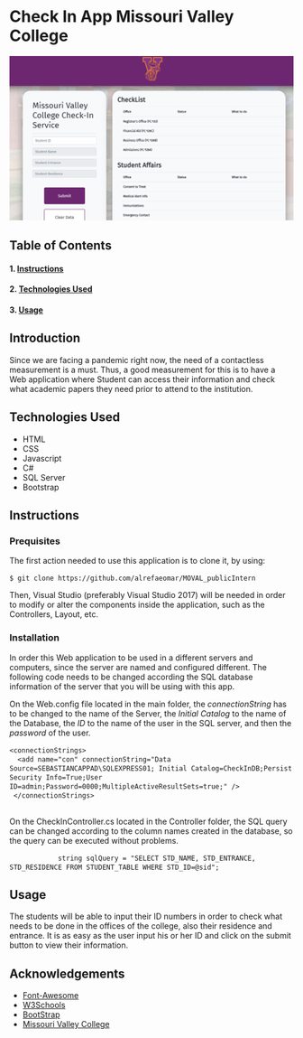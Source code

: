 # Check In App Missouri Valley College
![Screenshot1](https://github.com/alrefaeomar/MOVAL_publicIntern/blob/main/Screenshots/Screenshot%202021-03-29%20103145.jpg)

## Table of Contents
#### 1. [Instructions](#instructions) 
#### 2. [Technologies Used](#technologies-used)
#### 3. [Usage](#usage)


## Introduction
Since we are facing a pandemic right now, the need of a contactless measurement is a must. Thus, a good measurement for this is to have a Web application where Student can access their information and check what academic papers they need prior to attend to the institution. 

## Technologies Used
* HTML
* CSS
* Javascript
* C#
* SQL Server
* Bootstrap


## Instructions

### Prequisites
The first action needed to use this application is to clone it, by using:
```
$ git clone https://github.com/alrefaeomar/MOVAL_publicIntern
```

Then, Visual Studio (preferably Visual Studio 2017) will be needed in order to modify or alter the components inside the application, such as the Controllers, Layout, etc.

### Installation
In order this Web application to be used in a different servers and computers, since the server are named and configured different. The following code needs to be changed according the SQL database information of the server that you will be using with this app.


On the Web.config file located in the main folder, the *connectionString* has to be changed to the name of the Server, the *Initial Catalog* to the name of the Database, the *ID* to the name of the user in the SQL server, and then the *password* of the user.
```
<connectionStrings>
  <add name="con" connectionString="Data Source=SEBASTIANCAPPAD\SQLEXPRESS01; Initial Catalog=CheckInDB;Persist Security Info=True;User ID=admin;Password=0000;MultipleActiveResultSets=true;" />
 </connectionStrings>
  
```

On the CheckInController.cs located in the Controller folder, the SQL query can be changed according to the column names created in the database, so the query can be executed without problems. 
```
            string sqlQuery = "SELECT STD_NAME, STD_ENTRANCE, STD_RESIDENCE FROM STUDENT_TABLE WHERE STD_ID=@sid";

```

## Usage
The students will be able to input their ID numbers in order to check what needs to be done in the offices of the college, also their residence and entrance. It is as easy as the user input his or her ID and click on the submit button to view their information.

## Acknowledgements

* [Font-Awesome](https://fontawesome.com/)
* [W3Schools](https://www.w3schools.com/)
* [BootStrap](https://getbootstrap.com/)
* [Missouri Valley College](https://www.moval.edu/)


